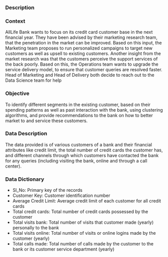 ### Description
### Context
AllLife Bank wants to focus on its credit card customer base in the next financial year. They have been advised by their marketing research team, that the penetration in the market can be improved. Based on this input, the Marketing team proposes to run personalized campaigns to target new customers as well as upsell to existing customers. Another insight from the market research was that the customers perceive the support services of the back poorly. Based on this, the Operations team wants to upgrade the service delivery model, to ensure that customer queries are resolved faster. Head of Marketing and Head of Delivery both decide to reach out to the Data Science team for help

### Objective
To identify different segments in the existing customer, based on their spending patterns as well as past interaction with the bank, using clustering algorithms, and provide recommendations to the bank on how to better market to and service these customers.

### Data Description
The data provided is of various customers of a bank and their financial attributes like credit limit, the total number of credit cards the customer has, and different channels through which customers have contacted the bank for any queries (including visiting the bank, online and through a call center).

### Data Dictionary

* Sl_No: Primary key of the records
* Customer Key: Customer identification number
* Average Credit Limit: Average credit limit of each customer for all credit cards
* Total credit cards: Total number of credit cards possessed by the customer
* Total visits bank: Total number of visits that customer made (yearly) personally to the bank
* Total visits online: Total number of visits or online logins made by the customer (yearly)
* Total calls made: Total number of calls made by the customer to the bank or its customer service department (yearly)

